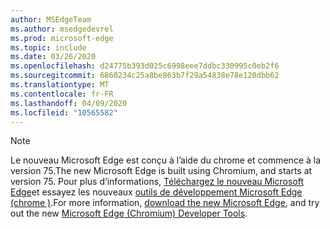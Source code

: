 ```yaml
---
author: MSEdgeTeam
ms.author: msedgedevrel
ms.prod: microsoft-edge
ms.topic: include
ms.date: 03/26/2020
ms.openlocfilehash: d24775b393d025c6998eee7ddbc330995c0eb2f6
ms.sourcegitcommit: 6860234c25a8be863b7f29a54838e78e120dbb62
ms.translationtype: MT
ms.contentlocale: fr-FR
ms.lasthandoff: 04/09/2020
ms.locfileid: "10565582"
---
```

> [!NOTE]
> <span data-ttu-id="ef1c3-101">Le nouveau Microsoft Edge est conçu à l’aide du chrome et commence à la version 75.</span><span class="sxs-lookup"><span data-stu-id="ef1c3-101">The new Microsoft Edge is built using Chromium, and starts at version 75.</span></span>  <span data-ttu-id="ef1c3-102">Pour plus d’informations, [Téléchargez le nouveau Microsoft Edge][MicrosoftNewEdge]et essayez les nouveaux [outils de développement Microsoft Edge \(chrome \)][DevtoolsGuideChromium].</span><span class="sxs-lookup"><span data-stu-id="ef1c3-102">For more information, [download the new Microsoft Edge][MicrosoftNewEdge], and try out the new [Microsoft Edge \(Chromium\) Developer Tools][DevtoolsGuideChromium].</span></span>  

<!-- image links -->  

<!-- links -->  

[DevtoolsGuideChromium]: /microsoft-edge/devtools-guide-chromium "Outils de développement Microsoft Edge (chrome)"  

[MicrosoftNewEdge]: https://www.microsoft.com/edge "Télécharger le nouveau navigateur Microsoft Edge"  
